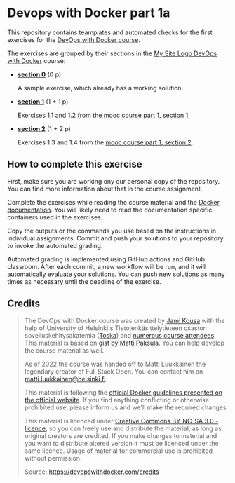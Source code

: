 # Devops with Docker part 1a

This repository contains teamplates and automated checks for the first exercises for the [DevOps with Docker course](https://devopswithdocker.com/).

The exercises are grouped by their sections in the [My Site Logo
DevOps with Docker](https://devopswithdocker.com) course:

* [**section 0**](./section-0/) (0 p)

    A sample exercise, which already has a working solution.

* [**section 1**](./section-1/) (1 + 1 p)

    Exercises 1.1 and 1.2 from the [mooc course part 1, section 1](https://devopswithdocker.com/part-1/section-1).

* [**section 2**](./section-2/) (1 + 2 p)

    Exercises 1.3 and 1.4 from the [mooc course part 1, section 2](https://devopswithdocker.com/part-1/section-2).


## How to complete this exercise

First, make sure you are working ony our personal copy of the repository. You can find more information about that in the course assignment.

Complete the exercises while reading the course material and the [Docker documentation](https://docs.docker.com/). You will likely need to read the documentation specific containers used in the exercises.

Copy the outputs or the commands you use based on the instructions in individual assignments. Commit and push your solutions to your repository to invoke the automated grading.

Automated grading is implemented using GitHub actions and GitHub classroom. After each commit, a new workflow will be run, and it will automatically evaluate your solutions. You can push new solutions as many times as necessary until the deadline of the exercise.


## Credits

> The DevOps with Docker course was created by [Jami Kousa](https://github.com/jakousa) with the help of University of Helsinki's Tietojenkäsittelytieteen osaston sovelluskehitysakatemia ([Toska](https://toska.dev)) and [numerous course attendees](https://github.com/docker-hy/docker-hy.github.io/graphs/contributors). This material is based on [gist by Matti Paksula](https://gist.github.com/matti/0b44eb865d70d98ffe0351fd8e6fa35d). You can help develop the course material as well.
>
> As of 2022 the course was handed off to Matti Luukkainen the legendary creator of Full Stack Open. You can contact him on matti.luukkainen@helsinki.fi.
>
> This material is following the [official Docker guidelines presented on the official website](https://www.docker.com/legal/trademark-guideline). If you find anything conflicting or otherwise prohibited use, please inform us and we'll make the required changes.
>
> This material is licenced under [Creative Commons BY-NC-SA 3.0 -licence](http://creativecommons.org/licenses/by-nc-sa/3.0/), so you can freely use and distribute the material, as long as original creators are credited. If you make changes to material and you want to distribute altered version it must be licenced under the same licence. Usage of material for commercial use is prohibited without permission.
>
> Source: https://devopswithdocker.com/credits
